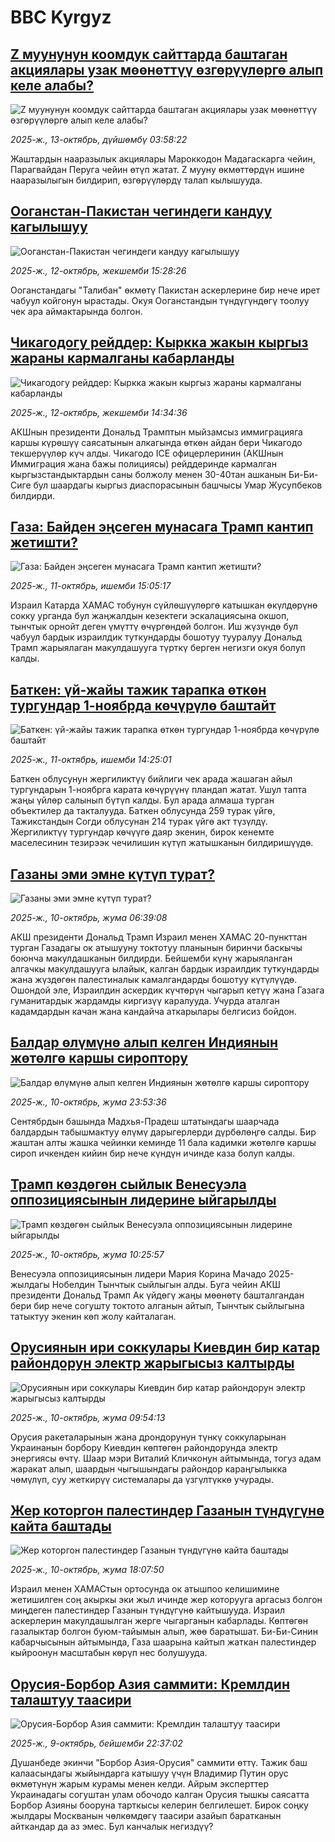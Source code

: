 # BBC Kyrgyz## [Z муунунун коомдук сайттарда баштаган акциялары узак мөөнөттүү өзгөрүүлөргө алып келе алабы?](https://www.bbc.com/kyrgyz/articles/cx2d9yz0g46o?at_medium=RSS&at_campaign=rss?at_campaign=githubrss)![Z муунунун коомдук сайттарда баштаган акциялары узак мөөнөттүү өзгөрүүлөргө алып келе алабы?](https://ichef.bbci.co.uk/ace/ws/240/cpsprodpb/08d1/live/da49b300-a3b0-11f0-b741-177e3e2c2fc7.jpg)_2025-ж., 13-октябрь, дүйшөмбү 03:58:22_Жаштардын нааразылык акциялары Мароккодон Мадагаскарга чейин, Парагвайдан Перуга чейин өтүп жатат. Z мууну өкмөттөрдүн ишине нааразылыгын билдирип, өзгөрүүлөрдү талап кылышууда.## [Ооганстан-Пакистан чегиндеги кандуу кагылышуу](https://www.bbc.com/kyrgyz/articles/c62l2p9jvg4o?at_medium=RSS&at_campaign=rss?at_campaign=githubrss)![Ооганстан-Пакистан чегиндеги кандуу кагылышуу](https://ichef.bbci.co.uk/ace/ws/240/cpsprodpb/c057/live/818d4a50-a753-11f0-b741-177e3e2c2fc7.jpg)_2025-ж., 12-октябрь, жекшемби 15:28:26_Ооганстандагы "Талибан" өкмөтү Пакистан аскерлерине бир нече ирет чабуул койгонун ырастады. Окуя Ооганстандын түндүгүндөгү тоолуу чек ара аймактарында болгон.## [Чикагодогу рейддер: Кыркка жакын кыргыз жараны кармалганы кабарланды](https://www.bbc.com/kyrgyz/articles/c75q26exgqko?at_medium=RSS&at_campaign=rss?at_campaign=githubrss)![Чикагодогу рейддер: Кыркка жакын кыргыз жараны кармалганы кабарланды](https://ichef.bbci.co.uk/ace/ws/240/cpsprodpb/7708/live/00b1fed0-a505-11f0-92db-77261a15b9d2.jpg)_2025-ж., 12-октябрь, жекшемби 14:34:36_АКШнын президенти Дональд Трамптын мыйзамсыз иммиграцияга каршы күрөшүү саясатынын алкагында өткөн айдан бери Чикагодо текшерүүлөр күч алды. Чикагодо ICE офицерлеринин (АКШнын Иммиграция жана бажы полициясы) рейддеринде кармалган кыргызстандыктардын саны болжолу менен 30-40тан ашканын Би-Би-Сиге бул шаардагы кыргыз диаспорасынын башчысы Умар Жусупбеков билдирди.## [Газа: Байден эңсеген мунасага Трамп кантип жетишти?](https://www.bbc.com/kyrgyz/articles/cy4j4k8pl4wo?at_medium=RSS&at_campaign=rss?at_campaign=githubrss)![Газа: Байден эңсеген мунасага Трамп кантип жетишти?](https://ichef.bbci.co.uk/ace/ws/240/cpsprodpb/3234/live/7769f100-a54a-11f0-b8ec-574ff83ad78e.jpg)_2025-ж., 11-октябрь, ишемби 15:05:17_Израил Катарда ХАМАС тобунун сүйлөшүүлөргө катышкан өкүлдөрүнө сокку урганда бул жаңжалдын кезектеги эскалациясына окшоп, тынчтык орнойт деген үмүттү өчүргөндөй болгон. Иш жүзүндө бул чабуул бардык израилдик туткундарды бошотуу тууралуу Дональд Трамп жарыялаган макулдашууга түрткү берген негизги окуя болуп калды.## [Баткен: үй-жайы тажик тарапка өткөн тургундар 1-ноябрда көчүрүлө баштайт](https://www.bbc.com/kyrgyz/articles/cvg92vgdrjro?at_medium=RSS&at_campaign=rss?at_campaign=githubrss)![Баткен: үй-жайы тажик тарапка өткөн тургундар 1-ноябрда көчүрүлө баштайт](https://ichef.bbci.co.uk/ace/ws/240/cpsprodpb/bdb4/live/a41ae180-a5c9-11f0-b741-177e3e2c2fc7.png)_2025-ж., 11-октябрь, ишемби 14:25:01_Баткен облусунун жергиликтүү бийлиги чек арада жашаган айыл тургундарын 1-ноябрга карата көчүрүүнү пландап жатат. Ушул тапта жаңы үйлөр салынып бүтүп калды. Бул арада алмаша турган объектилер да такталууда. Баткен облусунда 259 турак үйгө, Тажикстандын Согди облусунан 214 турак үйгө акт түзүлдү. Жергиликтүү тургундар көчүүгө даяр экенин, бирок кенемте маселесинин тезирээк чечилишин күтүп жатышканын билдиришүүдө.## [Газаны эми эмне күтүп турат?](https://www.bbc.com/kyrgyz/articles/cqxz5qed179o?at_medium=RSS&at_campaign=rss?at_campaign=githubrss)![Газаны эми эмне күтүп турат?](https://ichef.bbci.co.uk/ace/ws/240/cpsprodpb/acff/live/15f19670-a5a0-11f0-92db-77261a15b9d2.jpg)_2025-ж., 10-октябрь, жума 06:39:08_АКШ президенти Дональд Трамп Израил менен ХАМАС 20-пункттан турган Газадагы ок атышууну токтотуу планынын биринчи баскычы боюнча макулдашканын билдирди. Бейшемби күнү жарыяланган алгачкы макулдашууга ылайык, калган бардык израилдик туткундарды жана жүздөгөн палестиналык камалгандарды бошотуу күтүлүүдө. Ошондой эле, Израилдин аскердик күчтөрүн чыгарып кетүү жана Газага гуманитардык жардамды киргизүү каралууда. Учурда аталган кадамдардын качан жана кандайча аткарылары белгисиз бойдон.## [Балдар өлүмүнө алып келген Индиянын жөтөлгө каршы сироптору](https://www.bbc.com/kyrgyz/articles/cwyld4y73w9o?at_medium=RSS&at_campaign=rss?at_campaign=githubrss)![Балдар өлүмүнө алып келген Индиянын жөтөлгө каршы сироптору](https://ichef.bbci.co.uk/ace/ws/240/cpsprodpb/9082/live/c1e61290-a4d7-11f0-92db-77261a15b9d2.jpg)_2025-ж., 10-октябрь, жума 23:53:36_Сентябрдын башында Мадхья-Прадеш штатындагы шаарчада балдардын табышмактуу өлүмү дарыгерлерди дүрбөлөңгө салды. Бир жаштан алты жашка чейинки кеминде 11 бала кадимки жөтөлгө каршы сироп ичкенден кийин бир нече күндүн ичинде каза болуп калды.## [Трамп көздөгөн сыйлык Венесуэла оппозициясынын лидерине ыйгарылды](https://www.bbc.com/kyrgyz/articles/c4gvnjz2x1wo?at_medium=RSS&at_campaign=rss?at_campaign=githubrss)![Трамп көздөгөн сыйлык Венесуэла оппозициясынын лидерине ыйгарылды](https://ichef.bbci.co.uk/ace/ws/240/cpsprodpb/9a3d/live/17a2fbb0-a5bb-11f0-9c0f-2728b7b5fddd.jpg)_2025-ж., 10-октябрь, жума 10:25:57_Венесуэла оппозициясынын лидери Мария Корина Мачадо 2025-жылдагы Нобелдин Тынчтык сыйлыгын алды. Буга чейин АКШ президенти Дональд Трамп Ак үйдөгү жаңы мөөнөтү башталгандан бери бир нече согушту токтото алганын айтып, Тынчтык сыйлыгына татыктуу экенин көп жолу кайталаган.## [Орусиянын ири соккулары Киевдин бир катар райондорун электр жарыгысыз калтырды](https://www.bbc.com/kyrgyz/articles/cy7prjkdrnjo?at_medium=RSS&at_campaign=rss?at_campaign=githubrss)![Орусиянын ири соккулары Киевдин бир катар райондорун электр жарыгысыз калтырды](https://ichef.bbci.co.uk/ace/ws/240/cpsprodpb/34c8/live/c9e4cdf0-a5be-11f0-b741-177e3e2c2fc7.jpg)_2025-ж., 10-октябрь, жума 09:54:13_Орусия ракеталарынын жана дрондорунун түнкү соккуларынан Украинанын борбору Киевдин көптөгөн райондорунда электр энергиясы өчтү. Шаар мэри Виталий Кличконун айтымында, тогуз адам жаракат алып, шаардын чыгышындагы райондор караңгылыкка чөмүлүп, суу жеткирүү системалары да үзгүлтүккө учурады.## [Жер которгон палестиндер Газанын түндүгүнө кайта баштады](https://www.bbc.com/kyrgyz/articles/c237j54dx80o?at_medium=RSS&at_campaign=rss?at_campaign=githubrss)![Жер которгон палестиндер Газанын түндүгүнө кайта баштады](https://ichef.bbci.co.uk/ace/ws/240/cpsprodpb/3572/live/c682e700-a5fa-11f0-b741-177e3e2c2fc7.jpg)_2025-ж., 10-октябрь, жума 18:07:50_Израил менен ХАМАСтын ортосунда ок атышпоо келишимине жетишилген соң акыркы эки жыл ичинде жер которууга аргасыз болгон миңдеген палестиндер Газанын түндүгүнө кайтышууда. Израил аскерлерин макулдашылган жерге чыгарганын кабарлады. Көптөгөн газалыктар болгон буюм-тайымын алып, жөө баратышат. Би-Би-Синин кабарчысынын айтымында, Газа шаарына кайтып жаткан палестиндер кыйроонун масштабын көрүп нес болушууда.## [Орусия-Борбор Азия саммити: Кремлдин талаштуу таасири](https://www.bbc.com/kyrgyz/articles/c2ej87reglgo?at_medium=RSS&at_campaign=rss?at_campaign=githubrss)![Орусия-Борбор Азия саммити: Кремлдин талаштуу таасири](https://ichef.bbci.co.uk/ace/ws/240/cpsprodpb/8fa7/live/c429fff0-a557-11f0-92db-77261a15b9d2.jpg)_2025-ж., 9-октябрь, бейшемби 22:37:02_Душанбеде экинчи "Борбор Азия-Орусия" саммити өттү. Тажик баш калаасындагы жыйындарга катышуу үчүн Владимир Путин орус өкмөтүнүн жарым курамы менен келди. Айрым эксперттер Украинадагы согуштан улам обочодо калган Орусия тышкы саясатта Борбор Азияны бооруна тарткысы келерин белгилешет. Бирок соңку жылдары Москванын чөлкөмдөгү таасири азайып баратканын айткандар да аз эмес. Бул канчалык негиздүү?